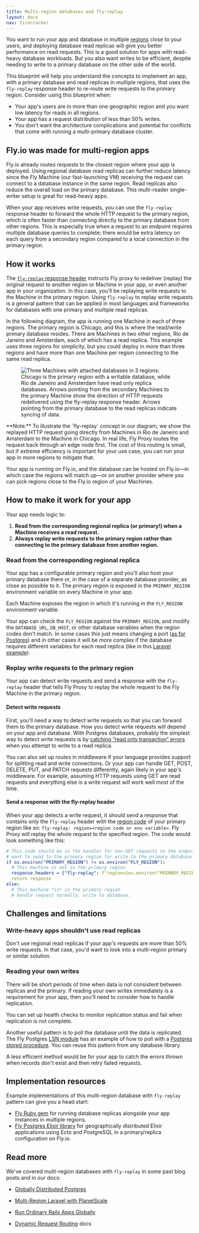 ```yaml
---
title: Multi-region databases and fly-replay
layout: docs
nav: firecracker
---
```


You want to run your app and database in multiple [regions](/docs/reference/regions/) close to your users, and deploying database read replicas will give you better performance on read requests. This is a good solution for apps with read-heavy database workloads. But you also want writes to be efficient, despite needing to write to a primary database on the other side of the world.

This blueprint will help you understand the concepts to implement an app, with a primary database and read replicas in multiple regions, that uses the `fly-replay` response header to re-route write requests to the primary region. Consider using this blueprint when:

- Your app's users are in more than one geographic region and you want low latency for reads in all regions.
- Your app has a request distribution of less than 50% writes.
- You don't want the architecture complications and potential for conflicts that come with running a multi-primary database cluster.

## Fly.io was made for multi-region apps

Fly.io already routes requests to the closest region where your app is deployed. Using regional database read replicas can further reduce latency since the Fly Machine (our fast-launching VM) receiving the request can connect to a database instance in the same region. Read replicas also reduce the overall load on the primary database. This multi-reader single-writer setup is great for read-heavy apps.

When your app receives write requests, you can use the `fly-replay` response header to forward the whole HTTP request to the primary region, which is often faster than connecting directly to the primary database from other regions. This is especially true when a request to an endpoint requires multiple database queries to complete; there would be extra latency on each query from a secondary region compared to a local connection in the primary region.

## How it works

The [`fly-replay` response header](/docs/networking/dynamic-request-routing/) instructs Fly proxy to redeliver (replay) the original request to another region or Machine in your app, or even another app in your organization. In this case, you’ll be replaying write requests to the Machine in the primary region. Using `fly-replay` to replay write requests is a general pattern that can be applied in most languages and frameworks for databases with one primary and multiple read replicas.

In the following diagram, the app is running one Machine in each of three regions. The primary region is Chicago, and this is where the read/write primary database resides. There are Machines in two other regions, Rio de Janeiro and Amsterdam, each of which has a read replica. This example uses three regions for simplicity, but you could deploy in more than three regions and have more than one Machine per region connecting to the same read replica.

<figure>
  <img src="/static/images/docs-fly-replay.png" alt="Three Machines with attached databases in 3 regions: Chicago is the primary region with a writable database, while Rio de Janeiro and Amsterdam have read only replica databases. Arrows pointing from the secondary Machines to the primary Machine show the direction of HTTP requests redelivered using the fly-replay response header. Arrows pointing from the primary database to the read replicas indicate syncing of data.">
</figure>

<div class="note">
**Note:** To illustrate the `fly-replay` concept in our diagram, we show the replayed HTTP request going directly from Machines in Rio de Janeiro and Amsterdam to the Machine in Chicago. In real life, Fly Proxy routes the request back through an edge node first. The cost of this routing is small, but if extreme efficiency is important for your use case, you can run your app in more regions to mitigate that.
</div>

Your app is running on Fly.io, and the database can be hosted on Fly.io—in which case the regions will match up—or on another provider where you can pick regions close to the Fly.io region of your Machines.

## How to make it work for your app

Your app needs logic to:

1. **Read from the corresponding regional replica (or primary!) when a Machine receives a read request.** 
1. **Always replay write requests to the primary region rather than connecting to the primary database from another region.**

### Read from the corresponding regional replica

Your app has a configurable primary region and you'll also host your primary database there or, in the case of a separate database provider, as close as possible to it. The primary region is exposed in the `PRIMARY_REGION` environment variable on every Machine in your app.

Each Machine exposes the region in which it's running in the `FLY_REGION` environment variable.

Your app can check the `FLY_REGION` against the `PRIMARY_REGION`, and modify the `DATABASE_URL`, `DB_HOST`, or other database variables when the region codes don't match. In some cases this just means changing a port ([as for Postgres](/docs/postgres/advanced-guides/high-availability-and-global-replication/#connecting-to-read-replicas)) and in other cases it will be more complex if the database requires different variables for each read replica (like in this [Laravel example](/laravel-bytes/multi-region-laravel-with-planetscale/)).

### Replay write requests to the primary region

Your app can detect write requests and send a response with the `fly-replay` header that tells Fly Proxy to replay the whole request to the Fly Machine in the primary region.

#### Detect write requests

First, you'll need a way to detect write requests so that you can forward them to the primary database. How you detect write requests will depend on your app and database. With Postgres databases, probably the simplest way to detect write requests is by [catching “read only transaction” errors](/docs/postgres/advanced-guides/high-availability-and-global-replication/#detecting-write-requests) when you attempt to write to a read replica.

You can also set up routes in middleware if your language provides support for splitting read and write connections. Or your app can handle GET, POST, DELETE, PUT, and PATCH requests differently, again likely in your app's middleware. For example, assuming HTTP requests using GET are read requests and everything else is a write request will work well most of the time.

#### Send a response with the fly-replay header

When your app detects a write request, it should send a response that contains only the `fly-replay` header with the [region code](/docs/reference/regions/) of your primary region like so: `fly-replay: region=<region code or env variable>`. Fly Proxy will replay the whole request to the specified region. The code would look something like this:

```yaml
# This code should be in the handler for non-GET requests to the endpoint you 
# want to send to the primary region for write to the primary database.
if os.environ("PRIMARY_REGION") != os.environ("FLY_REGION"):
  # This machine is not in the primary region
  response.headers = {"fly-replay": f"region={os.environ("PRIMARY_REGION")}"}
  return response
else:
  # This machine *is* in the primary region
  # Handle request normally, write to database.
```

## Challenges and limitations

### Write-heavy apps shouldn't use read replicas

Don't use regional read replicas if your app's requests are more than 50% write requests. In that case, you'd want to look into a multi-region primary or similar solution.

### Reading your own writes

There will be short periods of time when data is not consistent between replicas and the primary. If reading your own writes immediately is a requirement for your app, then you'll need to consider how to handle replication.

You can set up health checks to monitor replication status and fail when replication is not complete.

Another useful pattern is to poll the database until the data is replicated. The Fly Postgres [LSN module](https://github.com/superfly/fly_postgres_elixir/tree/main/lib/lsn+external) has an example of how to poll with a [Postgres stored procedure](https://github.com/superfly/fly_postgres_elixir/blob/main/lib/migrations/v01.ex+external). You can reuse this pattern from any database library.

A less efficient method would be for your app to catch the errors thrown when records don't exist and then retry failed requests.

## Implementation resources

Example implementations of this multi-region database with `fly-replay` pattern can give you a head start:

- [Fly Ruby gem](https://github.com/superfly/fly-ruby+external) for running database replicas alongside your app instances in multiple regions.
- [Fly Postgres Elixir library](https://github.com/superfly/fly_postgres_elixir+external) for geographically distributed Elixir applications using Ecto and PostgreSQL in a primary/replica configuration on Fly.io.

## Read more

We've covered multi-region databases with `fly-replay` in some past blog posts and in our docs:

- [Globally Distributed Postgres](https://fly.io/blog/globally-distributed-postgres/)

- [Multi-Region Laravel with PlanetScale](https://fly.io/laravel-bytes/multi-region-laravel-with-planetscale/)

- [Run Ordinary Rails Apps Globally](https://fly.io/ruby-dispatch/run-ordinary-rails-apps-globally/)

- [Dynamic Request Routing](/docs/networking/dynamic-request-routing/) docs
